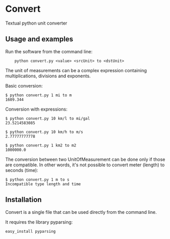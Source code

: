 # Convert

Textual python unit converter

## Usage and examples

Run the software from the command line:

        python convert.py <value> <srcUnit> to <dstUnit>

The unit of measurements can be a complex expression containing multiplications, divisions and exponents.

Basic conversion:

    $ python convert.py 1 mi to m
    1609.344


Conversion with expressions:

    $ python convert.py 10 km/l to mi/gal
    23.5214583085

    $ python convert.py 10 km/h to m/s
    2.77777777778

    $ python convert.py 1 km2 to m2
    1000000.0


The conversion between two UnitOfMeasurement can be done only if those are compatible.
In other words, it's not possible to convert meter (length) to seconds (time):

    $ python convert.py 1 m to s
    Incompatible type length and time



## Installation

Convert is a single file that can be used directly from the command line.

It requires the library pyparsing:

    easy_install pyparsing

